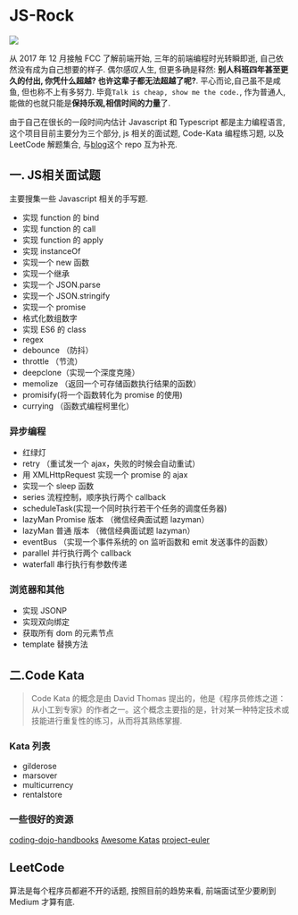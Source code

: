 # JS-Rock

<img align=center src="http://note.youdao.com/yws/public/resource/1f466420b40e359c829bda0a8716b54a/xmlnote/WEBRESOURCEdac017d3c7c6daa9fdf86b6d5a33ae2d/67297" />

从 2017 年 12 月接触 FCC 了解前端开始, 三年的前端编程时光转瞬即逝, 自己依然没有成为自己想要的样子. 偶尔感叹人生, 但更多确是释然: **别人科班四年甚至更久的付出, 你凭什么超越? 也许这辈子都无法超越了呢?**. 平心而论,自己虽不是咸鱼, 但也称不上有多努力. 毕竟`Talk is cheap, show me the code.`, 作为普通人,能做的也就只能是**保持乐观,相信时间的力量**了.

由于自己在很长的一段时间内估计 Javascript 和 Typescript 都是主力编程语言, 这个项目目前主要分为三个部分, js 相关的面试题, Code-Kata 编程练习题, 以及 LeetCode 解题集合, 与[blog](https://github.com/chenxiaoyao6228/blog)这个 repo 互为补充.

## 一. JS相关面试题

主要搜集一些 Javascript 相关的手写题.

- 实现 function 的 bind
- 实现 function 的 call
- 实现 function 的 apply
- 实现 instanceOf
- 实现一个 new 函数
- 实现一个继承
- 实现一个 JSON.parse
- 实现一个 JSON.stringify
- 实现一个 promise
- 格式化数组数字
- 实现 ES6 的 class
- regex
- debounce （防抖）
- throttle （节流）
- deepclone（实现一个深度克隆）
- memolize （返回一个可存储函数执行结果的函数）
- promisify(将一个函数转化为 promise 的使用)
- currying （函数式编程柯里化）

### 异步编程

- 红绿灯
- retry （重试发一个 ajax，失败的时候会自动重试）
- 用 XMLHttpRequest 实现一个 promise 的 ajax
- 实现一个 sleep 函数
- series 流程控制，顺序执行两个 callback
- scheduleTask(实现一个同时执行若干个任务的调度任务器)
- lazyMan Promise 版本 （微信经典面试题 lazyman）
- lazyMan 普通 版本 （微信经典面试题 lazyman）
- eventBus （实现一个事件系统的 on 监听函数和 emit 发送事件的函数）
- parallel 并行执行两个 callback
- waterfall 串行执行有参数传递

### 浏览器和其他

- 实现 JSONP
- 实现双向绑定
- 获取所有 dom 的元素节点
- template 替换方法

## 二.Code Kata

> Code Kata 的概念是由 David Thomas 提出的，他是《程序员修炼之道：从小工到专家》的作者之一。这个概念主要指的是，针对某一种特定技术或技能进行重复性的练习，从而将其熟练掌握.

### Kata 列表

- gilderose
- marsover
- multicurrency
- rentalstore

### 一些很好的资源

[coding-dojo-handbooks](https://www.amazon.com/Coding-Dojo-Handbook-Emily-Bache/dp/919811803X)
[Awesome Katas](https://github.com/gamontal/awesome-katas)
[project-euler](https://www.freecodecamp.org/learn/coding-interview-prep/project-euler)

## LeetCode

算法是每个程序员都避不开的话题, 按照目前的趋势来看, 前端面试至少要刷到 Medium 才算有底.
